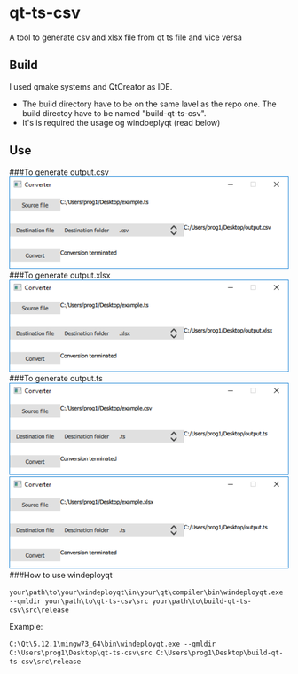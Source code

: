 # qt-ts-csv
A tool to generate csv and xlsx file from qt ts file and vice versa

## Build
I used qmake systems and QtCreator as IDE.  
* The build directory have to be on the same lavel as the repo one.
The build directoy have to be named "build-qt-ts-csv".  
* It's is required the usage og windoeplyqt (read below)

## Use
###To generate output.csv  
![example conversion ts to csv](./doc/ts2csv.png)  
###To generate output.xlsx  
![example conversion ts to xlsx](./doc/ts2xlsx.png)  
###To generate output.ts  
![example conversion csv to ts](./doc/csv2ts.png)  
![example conversion xlsx to ts](./doc/xlsx2ts.png)  
###How to use windeployqt  
```
your\path\to\your\windeployqt\in\your\qt\compiler\bin\windeployqt.exe --qmldir your\path\to\qt-ts-csv\src your\path\to\build-qt-ts-csv\src\release  
```
Example:  
```
C:\Qt\5.12.1\mingw73_64\bin\windeployqt.exe --qmldir C:\Users\prog1\Desktop\qt-ts-csv\src C:\Users\prog1\Desktop\build-qt-ts-csv\src\release  
```
